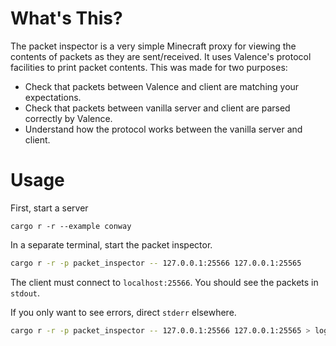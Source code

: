 # What's This?

The packet inspector is a very simple Minecraft proxy for viewing the contents of packets as they are sent/received.
It uses Valence's protocol facilities to print packet contents.
This was made for two purposes:
- Check that packets between Valence and client are matching your expectations.
- Check that packets between vanilla server and client are parsed correctly by Valence.
- Understand how the protocol works between the vanilla server and client.

# Usage

First, start a server

```
cargo r -r --example conway
```
In a separate terminal, start the packet inspector. 

```sh
cargo r -r -p packet_inspector -- 127.0.0.1:25566 127.0.0.1:25565
```

The client must connect to `localhost:25566`. You should see the packets in `stdout`.

If you only want to see errors, direct `stderr` elsewhere.

```sh
cargo r -r -p packet_inspector -- 127.0.0.1:25566 127.0.0.1:25565 > log.txt
```
